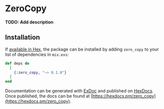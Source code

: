 # ZeroCopy

**TODO: Add description**

## Installation

If [available in Hex](https://hex.pm/docs/publish), the package can be installed
by adding `zero_copy` to your list of dependencies in `mix.exs`:

```elixir
def deps do
  [
    {:zero_copy, "~> 0.1.0"}
  ]
end
```

Documentation can be generated with [ExDoc](https://github.com/elixir-lang/ex_doc)
and published on [HexDocs](https://hexdocs.pm). Once published, the docs can
be found at [https://hexdocs.pm/zero_copy](https://hexdocs.pm/zero_copy).


